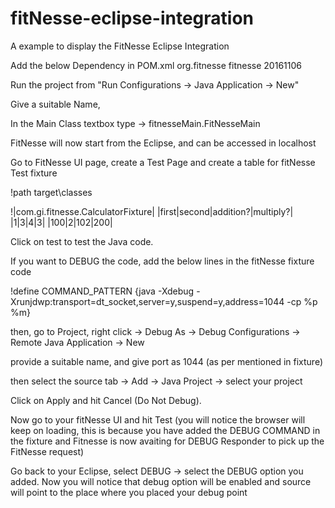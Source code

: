 # fitNesse-eclipse-integration
A example to display the FitNesse Eclipse Integration

Add the below Dependency in POM.xml
<dependency>
			<groupId>org.fitnesse</groupId>
			<artifactId>fitnesse</artifactId>
			<version>20161106</version>
</dependency>

Run the project from "Run Configurations -> Java Application -> New"

Give a suitable Name,

In the Main Class textbox type -> fitnesseMain.FitNesseMain

FitNesse will now start from the Eclipse, and can be accessed in localhost

Go to FitNesse UI page, create a Test Page and create a table for fitNesse Test fixture


!path target\classes

!|com.gi.fitnesse.CalculatorFixture|
|first|second|addition?|multiply?|
|1|3|4|3|
|100|2|102|200|


Click on test to test the Java code.

If you want to DEBUG the code, add the below lines in the fitNesse fixture code

!define COMMAND_PATTERN {java -Xdebug -Xrunjdwp:transport=dt_socket,server=y,suspend=y,address=1044 -cp %p %m}

then, go to Project, right click -> Debug As -> Debug Configurations -> Remote Java Application -> New

provide a suitable name, and give port as 1044 (as per mentioned in fixture)

then select the source tab -> Add -> Java Project -> select your project

Click on Apply and hit Cancel (Do Not Debug).

Now go to your fitNesse UI and hit Test (you will notice the browser will keep on loading, this is because you have added the DEBUG COMMAND in the fixture and Fitnesse is now avaiting for DEBUG Responder to pick up the FitNesse request)

Go back to your Eclipse, select DEBUG -> select the DEBUG option you added. Now you will notice that debug option will be enabled and source will point to the place where you placed your debug point



